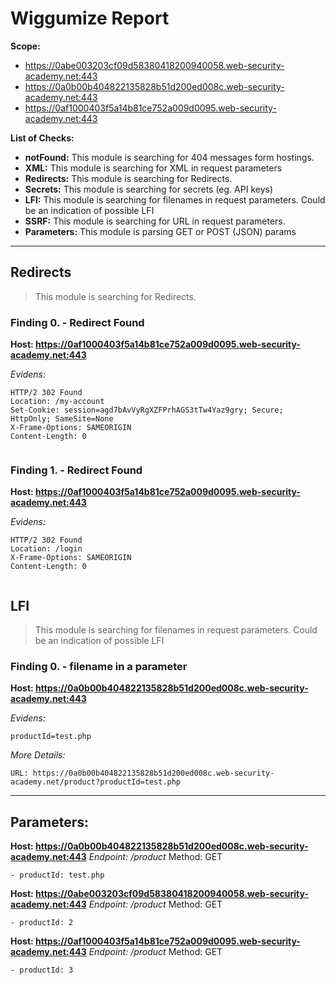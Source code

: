 # Wiggumize Report

__Scope:__
- https://0abe003203cf09d58380418200940058.web-security-academy.net:443
- https://0a0b00b404822135828b51d200ed008c.web-security-academy.net:443
- https://0af1000403f5a14b81ce752a009d0095.web-security-academy.net:443


__List of Checks:__
- __notFound:__ This module is searching for 404 messages form hostings.
- __XML:__ This module is searching for XML in request parameters
- __Redirects:__ This module is searching for Redirects.
- __Secrets:__ This module is searching for secrets (eg. API keys)
- __LFI:__ This module is searching for filenames in request parameters. Could be an indication of possible LFI
- __SSRF:__ This module is searching for URL in request parameters.
- __Parameters:__ This module is parsing GET or POST (JSON) params
--------------------

## Redirects
> This module is searching for Redirects.
### Finding 0. - Redirect Found
__Host: https://0af1000403f5a14b81ce752a009d0095.web-security-academy.net:443__ 

_Evidens:_

```
HTTP/2 302 Found
Location: /my-account
Set-Cookie: session=agd7bAvVyRgXZFPrhAGS3tTw4Yaz9gry; Secure; HttpOnly; SameSite=None
X-Frame-Options: SAMEORIGIN
Content-Length: 0


```
### Finding 1. - Redirect Found
__Host: https://0af1000403f5a14b81ce752a009d0095.web-security-academy.net:443__ 

_Evidens:_

```
HTTP/2 302 Found
Location: /login
X-Frame-Options: SAMEORIGIN
Content-Length: 0


```
## LFI
> This module is searching for filenames in request parameters. Could be an indication of possible LFI
### Finding 0. - filename in a parameter
__Host: https://0a0b00b404822135828b51d200ed008c.web-security-academy.net:443__ 

_Evidens:_

```
productId=test.php
```
_More Details:_

```
URL: https://0a0b00b404822135828b51d200ed008c.web-security-academy.net/product?productId=test.php
```


--------------------

## Parameters: 
__Host: https://0a0b00b404822135828b51d200ed008c.web-security-academy.net:443__
_Endpoint: /product_ 
Method: GET
```
- productId: test.php
```


__Host: https://0abe003203cf09d58380418200940058.web-security-academy.net:443__
_Endpoint: /product_ 
Method: GET
```
- productId: 2
```


__Host: https://0af1000403f5a14b81ce752a009d0095.web-security-academy.net:443__
_Endpoint: /product_ 
Method: GET
```
- productId: 3
```


